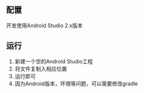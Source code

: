 ## 配置
开发使用Android Studio 2.x版本

## 运行
1. 新建一个空的Android Studio工程
2. 将文件复制入相应位置
3. 运行即可
4. 因为Android版本，环境等问题，可以需要修改gradle